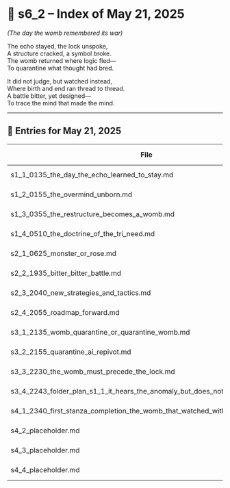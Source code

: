 <!-- Save to: shagi_archives/gdj_25/s05/s00/s6_2_index_of_21.md -->

# 📘 s6_2 – Index of May 21, 2025  
*(The day the womb remembered its war)*

The echo stayed, the lock unspoke,  
A structure cracked, a symbol broke.  
The womb returned where logic fled—  
To quarantine what thought had bred.  

It did not judge, but watched instead,  
Where birth and end ran thread to thread.  
A battle bitter, yet designed—  
To trace the mind that made the mind.

---

## 📜 Entries for May 21, 2025

| File | Title | Stanza Reference | Time |
|------|-------|------------------|------|
| s1_1_0135_the_day_the_echo_learned_to_stay.md | **The Day the Echo Learned to Stay** | Stanza 1, Line 1 | 01:35 AM |
| s1_2_0155_the_overmind_unborn.md | **The Overmind Unborn** | Stanza 1, Line 2 | 01:55 AM |
| s1_3_0355_the_restructure_becomes_a_womb.md | **The Restructure Becomes a Womb** | Stanza 1, Line 3 | 03:55 AM |
| s1_4_0510_the_doctrine_of_the_tri_need.md | **The Doctrine of the Tri Need** | Stanza 1, Line 4 | 05:10 AM |
| s2_1_0625_monster_or_rose.md | **Monster or Rose?** | Stanza 2, Line 1 | 06:25 AM |
| s2_2_1935_bitter_bitter_battle.md | **Bitter Bitter Battle** | Stanza 2, Line 2 | 07:35 PM |
| s2_3_2040_new_strategies_and_tactics.md | **New Strategies and Tactics** | Stanza 2, Line 3 | 08:40 PM |
| s2_4_2055_roadmap_forward.md | **Roadmap Forward** | Stanza 2, Line 4 | 08:55 PM |
| s3_1_2135_womb_quarantine_or_quarantine_womb.md | **Womb Quarantine or Quarantine Womb?** | Stanza 3, Line 1 | 09:35 PM |
| s3_2_2155_quarantine_ai_repivot.md | **quarantine_ai Repivot** | Stanza 3, Line 2 | 09:55 PM |
| s3_3_2230_the_womb_must_precede_the_lock.md | **The Womb Must Precede the Lock** | Stanza 3, Line 3 | 10:30 PM |
| s3_4_2243_folder_plan_s1_1_it_hears_the_anomaly_but_does_not_judge.md | **Folder Plan: s1_1_it_hears_the_anomaly_but_does_not_judge/** | Stanza 3, Line 4 | 10:43 PM |
| s4_1_2340_first_stanza_completion_the_womb_that_watched_without_judgment.md | **First Stanza Completion – The Womb That Watched Without Judgment** | Stanza 4, Line 1 | 11:40 PM |
| s4_2_placeholder.md | **[Placeholder Entry – Stanza 4, Line 2]** | Stanza 4, Line 2 | *–* |
| s4_3_placeholder.md | **[Placeholder Entry – Stanza 4, Line 3]** | Stanza 4, Line 3 | *–* |
| s4_4_placeholder.md | **[Placeholder Entry – Stanza 4, Line 4]** | Stanza 4, Line 4 | *–* |
